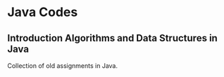 # Java Codes
## Introduction Algorithms and Data Structures in Java  
Collection of old assignments in Java.
